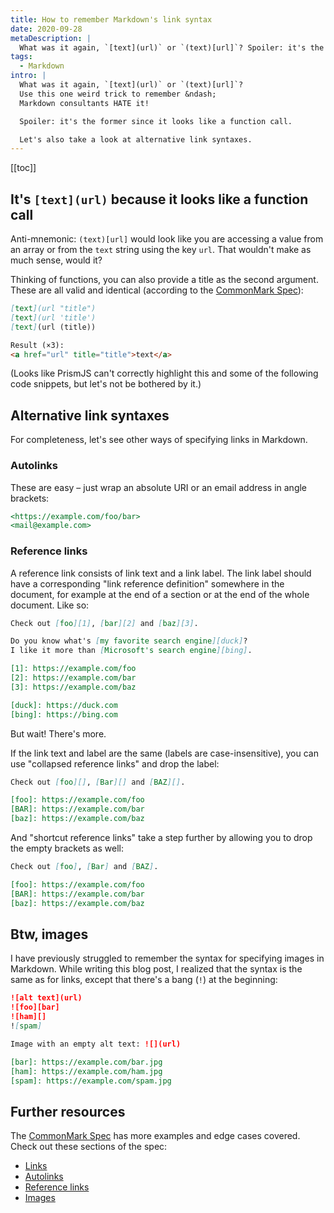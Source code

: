 ```yaml
---
title: How to remember Markdown's link syntax
date: 2020-09-28
metaDescription: |
  What was it again, `[text](url)` or `(text)[url]`? Spoiler: it's the former since it looks like a function call.
tags:
  - Markdown
intro: |
  What was it again, `[text](url)` or `(text)[url]`?
  Use this one weird trick to remember &ndash;
  Markdown consultants HATE it!

  Spoiler: it's the former since it looks like a function call.

  Let's also take a look at alternative link syntaxes.
---
```


[[toc]]

## It's `[text](url)` because it looks like a function call

Anti-mnemonic:
`(text)[url]` would look like you are accessing a value
from an array or from the `text` string
using the key `url`.
That wouldn't make as much sense, would it?

Thinking of functions,
you can also provide a title as the second argument.
These are all valid and identical
(according to the [CommonMark Spec](https://spec.commonmark.org/0.29/)):

```md
[text](url "title")
[text](url 'title')
[text](url (title))

Result (×3):
<a href="url" title="title">text</a>
```

(Looks like PrismJS can't correctly highlight this and some of the following code snippets,
but let's not be bothered by it.)

## Alternative link syntaxes

For completeness,
let's see other ways of specifying links in Markdown.

### Autolinks

These are easy &ndash;
just wrap an absolute URI or an email address in angle brackets:

```md
<https://example.com/foo/bar>
<mail@example.com>
```

### Reference links

A reference link consists of link text and a link label.
The link label should have a corresponding "link reference definition" somewhere in the document,
for example at the end of a section or at the end of the whole document.
Like so:

```md
Check out [foo][1], [bar][2] and [baz][3].

Do you know what's [my favorite search engine][duck]?
I like it more than [Microsoft's search engine][bing].

[1]: https://example.com/foo
[2]: https://example.com/bar
[3]: https://example.com/baz

[duck]: https://duck.com
[bing]: https://bing.com
```

But wait! There's more.

If the link text and label are the same
(labels are case-insensitive),
you can use "collapsed reference links" and drop the label:

```md
Check out [foo][], [Bar][] and [BAZ][].

[foo]: https://example.com/foo
[BAR]: https://example.com/bar
[baz]: https://example.com/baz
```

And "shortcut reference links" take a step further by allowing you to drop the empty brackets as well:

```md
Check out [foo], [Bar] and [BAZ].

[foo]: https://example.com/foo
[BAR]: https://example.com/bar
[baz]: https://example.com/baz
```

## Btw, images

I have previously struggled to remember the syntax for specifying images in Markdown.
While writing this blog post,
I realized that the syntax is the same as for links,
except that there's a bang (`!`) at the beginning:

```md
![alt text](url)
![foo][bar]
![ham][]
![spam]

Image with an empty alt text: ![](url)

[bar]: https://example.com/bar.jpg
[ham]: https://example.com/ham.jpg
[spam]: https://example.com/spam.jpg
```

## Further resources

The [CommonMark Spec](https://spec.commonmark.org/0.29/) has more examples and edge cases covered.
Check out these sections of the spec:

- [Links](https://spec.commonmark.org/0.29/#links)
- [Autolinks](https://spec.commonmark.org/0.29/#autolinks)
- [Reference links](https://spec.commonmark.org/0.29/#reference-link)
- [Images](https://spec.commonmark.org/0.29/#images)

